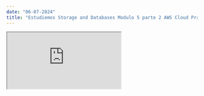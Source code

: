 ```yaml
---
date: "06-07-2024"
title: "Estudiemos Storage and Databases Modulo 5 parte 2 AWS Cloud Practitioner Essentials"
---
```

<iframe src="https://www.youtube.com/embed/knjRMJYjAo0" allowfullscreen></iframe>
